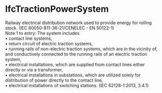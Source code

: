 IfcTractionPowerSystem
======================
Railway electrical distribution network used to provide energy for rolling
stock. (IEC 60050-811-36-21/CENELEC - EN 50122-1)  
Note 1 to entry: The system includes  
• contact line systems,  
• return circuit of electric traction systems,  
• running rails of non-electric traction systems, which are in the vicinity
of, and conductively connected to the running rails of an electric traction
system,  
• electrical installations, which are supplied from contact lines either
directly or via a transformer,  
• electrical installations in substations, which are utilized solely for
distribution of power directly to the contact line,  
• electrical installations of switching stations. (IEC 62128-1:2013, 3.4.1)


